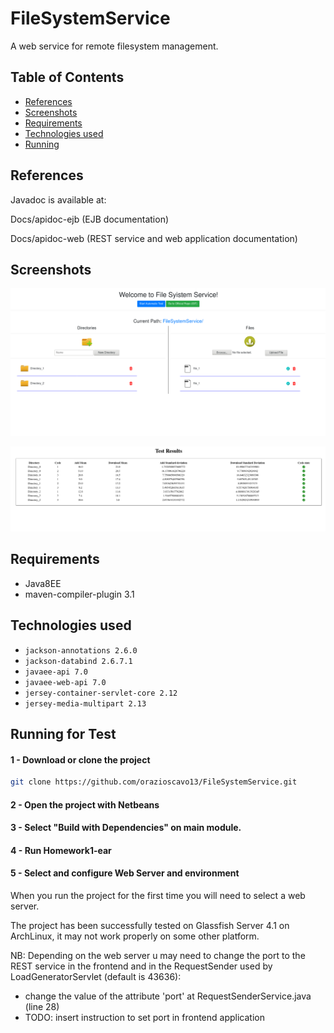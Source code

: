 # FileSystemService
A web service for remote filesystem management.

## Table of Contents

- [References](#references)
- [Screenshots](#screenshots)
- [Requirements](#requirements)
- [Technologies used](#technologies-used)
- [Running](#running-for-test)



## References

Javadoc is available at:

Docs/apidoc-ejb (EJB documentation)

Docs/apidoc-web  (REST service and web application documentation)



## Screenshots
![screenshot](screenshots/1.png)


![screenshot](screenshots/2.png)



## Requirements

- Java8EE
- maven-compiler-plugin 3.1



## Technologies used

- `jackson-annotations 2.6.0`
- `jackson-databind 2.6.7.1`
- `javaee-api 7.0`
- `javaee-web-api 7.0`
- `jersey-container-servlet-core 2.12`
- `jersey-media-multipart 2.13`



## Running for Test

#### 1 - Download or clone the project
```bash
git clone https://github.com/orazioscavo13/FileSystemService.git
```

#### 2 - Open the project with Netbeans
#### 3 - Select "Build with Dependencies" on main module.
#### 4 - Run Homework1-ear


#### 5 - Select and configure Web Server and environment
When you run the project for the first time you will need to select a web server. 

The project has been successfully tested on Glassfish Server 4.1 on ArchLinux, it may not work properly on some other platform.


NB: Depending on the web server u may need to change the port to the REST service in the frontend and in the RequestSender used by LoadGeneratorServlet (default is 43636):

- change the value of the attribute 'port' at RequestSenderService.java (line 28)
- TODO: insert instruction to set port in frontend application
